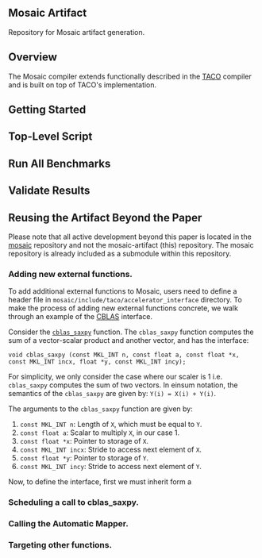 ## Mosaic Artifact

Repository for Mosaic artifact generation.

## Overview

The Mosaic compiler extends functionally described in the [TACO](https://github.com/tensor-compiler/taco) compiler and is built on top of TACO's implementation.

## Getting Started

## Top-Level Script

## Run All Benchmarks

## Validate Results

## Reusing the Artifact Beyond the Paper 

Please note that all active development beyond this paper is located in the [mosaic](https://github.com/manya-bansal/mosaic) repository and not the mosaic-artifact (this) repository. The mosaic repository is already included as a submodule within this repository.

### Adding new external functions.

To add additional external functions to Mosaic, users need to define a header file in ```mosaic/include/taco/accelerator_interface``` directory. To make the process of adding new external functions concrete, we walk through an example of the [CBLAS](https://www.intel.com/content/www/us/en/develop/documentation/onemkl-developer-reference-c/top/blas-and-sparse-blas-routines.html) interface.

Consider the [```cblas_saxpy```](https://www.intel.com/content/www/us/en/develop/documentation/onemkl-developer-reference-c/top/blas-and-sparse-blas-routines/blas-routines/blas-level-1-routines-and-functions/cblas-axpy.html#cblas-axpy) function. The ```cblas_saxpy``` function computes the sum of a vector-scalar product and another vector, and has the interface:

```void cblas_saxpy (const MKL_INT n, const float a, const float *x, const MKL_INT incx, float *y, const MKL_INT incy);```


For simplicity, we only consider the case where our scaler is 1 i.e. ```cblas_saxpy``` computes the sum of two vectors. In einsum notation, the semantics of the ```cblas_saxpy``` are given by: ```Y(i) = X(i) + Y(i)```.

The arguments to the ```cblas_saxpy``` function are given by:

1. ```const MKL_INT n```: Length of ```X```, which must be equal to ```Y```.
2. ```const float a```: Scalar to multiply  ```X```, in our case 1.
3. ```const float *x```: Pointer to storage of ```X```.
4. ```const MKL_INT incx```: Stride to access next element of ```X```.
5. ```const float *y```: Pointer to storage of ```Y```.
6. ```const MKL_INT incy```: Stride to access next element of ```Y```.

Now, to define the interface, first we must inherit form a

### Scheduling a call to cblas_saxpy.

### Calling the Automatic Mapper.

### Targeting other functions.






